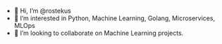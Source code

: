 - 👋 Hi, I’m @rostekus
- 👀 I’m interested in Python, Machine Learning, Golang, Microservices, MLOps
- 💞️ I’m looking to collaborate on Machine Learning projects.

<!---
rostekus/rostekus is a ✨ special ✨ repository because its `README.md` (this file) appears on your GitHub profile.
You can click the Preview link to take a look at your changes.
--->
